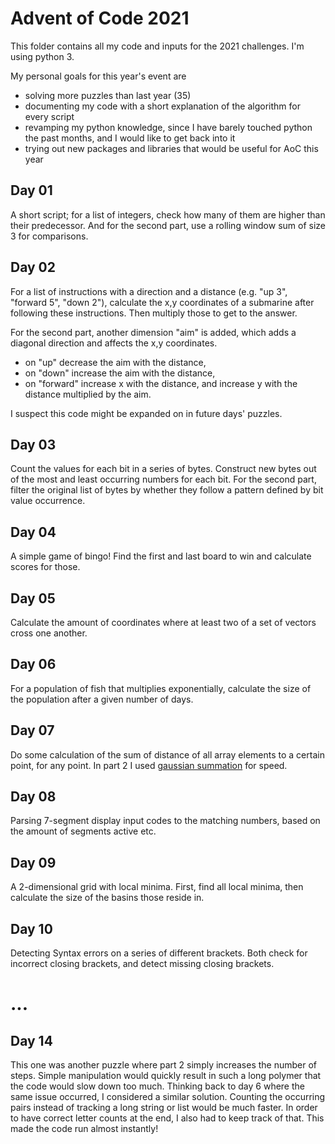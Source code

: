 # Advent of Code 2021

This folder contains all my code and inputs for the 2021 challenges. I'm using python 3.

My personal goals for this year's event are
- solving more puzzles than last year (35)
- documenting my code with a short explanation of the algorithm for every script
- revamping my python knowledge, since I have barely touched python the past months, and I would like to get back into it
- trying out new packages and libraries that would be useful for AoC this year

## Day 01
A short script; for a list of integers, check how many of them are higher than their predecessor. And for the second part, use a rolling window sum of size 3 for comparisons.

## Day 02
For a list of instructions with a direction and a distance (e.g. "up 3", "forward 5", "down 2"), calculate the x,y coordinates of a submarine after following these instructions. Then multiply those to get to the answer.

For the second part, another dimension "aim" is added, which adds a diagonal direction and affects the x,y coordinates.
- on "up" decrease the aim with the distance,
- on "down" increase the aim with the distance,
- on "forward" increase x with the distance, and increase y with the distance multiplied by the aim.

I suspect this code might be expanded on in future days' puzzles.

## Day 03
Count the values for each bit in a series of bytes. Construct new bytes out of the most and least occurring numbers for each bit.
For the second part, filter the original list of bytes by whether they follow a pattern defined by bit value occurrence.

## Day 04
A simple game of bingo! Find the first and last board to win and calculate scores for those.

## Day 05
Calculate the amount of coordinates where at least two of a set of vectors cross one another.

## Day 06
For a population of fish that multiplies exponentially, calculate the size of the population after a given number of days.

## Day 07
Do some calculation of the sum of distance of all array elements to a certain point, for any point. In part 2 I used [gaussian summation](https://jeannegoossens.it/post/4/gaussian-summation) for speed.

## Day 08
Parsing 7-segment display input codes to the matching numbers, based on the amount of segments active etc.

## Day 09
A 2-dimensional grid with local minima. First, find all local minima, then calculate the size of the basins those reside in.

## Day 10
Detecting Syntax errors on a series of different brackets. Both check for incorrect closing brackets, and detect missing closing brackets.

# ...

## Day 14
This one was another puzzle where part 2 simply increases the number of steps. Simple manipulation would quickly result in such a long polymer that the code would slow down too much.
Thinking back to day 6 where the same issue occurred, I considered a similar solution. Counting the occurring pairs instead of tracking a long string or list would be much faster.
In order to have correct letter counts at the end, I also had to keep track of that. This made the code run almost instantly!